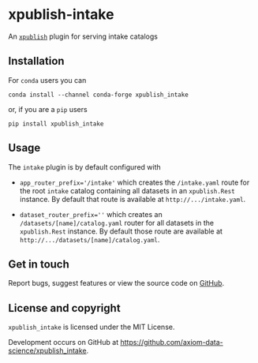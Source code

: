 # xpublish-intake

An [`xpublish`](https://github.com/xarray-contrib/xpublish) plugin for serving intake catalogs

## Installation

For `conda` users you can

```shell
conda install --channel conda-forge xpublish_intake
```

or, if you are a `pip` users

```shell
pip install xpublish_intake
```

## Usage

The `intake` plugin is by default configured with

* `app_router_prefix='/intake'` which creates the `/intake.yaml` route for the root `intake` catalog containing all datasets in an `xpublish.Rest` instance. By default that route is available at `http://.../intake.yaml`.

* `dataset_router_prefix=''` which creates an `/datasets/[name]/catalog.yaml` router for all datasets in the `xpublish.Rest` instance. By default those route are available at `http://.../datasets/[name]/catalog.yaml`.

## Get in touch

Report bugs, suggest features or view the source code on [GitHub](https://github.com/axiom-data-science/xpublish_intake/issues).

## License and copyright

`xpublish_intake` is licensed under the MIT License.

Development occurs on GitHub at <https://github.com/axiom-data-science/xpublish_intake>.
